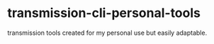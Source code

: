 # transmission-cli-personal-tools
transmission tools created for my personal use but easily adaptable.
